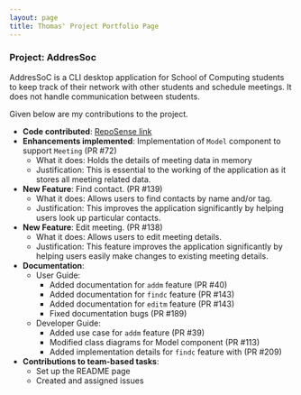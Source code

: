```yaml
---
layout: page
title: Thomas' Project Portfolio Page
---
```


### Project: AddresSoc

AddresSoC is a CLI desktop application for School of Computing students to keep track of their network with other students and schedule meetings. It does not handle communication between students.

Given below are my contributions to the project.

* **Code contributed**: [RepoSense link](https://nus-cs2103-ay2122s2.github.io/tp-dashboard/?search=tomascherian&breakdown=true)
* **Enhancements implemented**: Implementation of `Model` component to support `Meeting` (PR #72)
    * What it does: Holds the details of meeting data in memory
    * Justification: This is essential to the working of the application as it stores all meeting related data.
* **New Feature**: Find contact. (PR #139)
    * What it does: Allows users to find contacts by name and/or tag.
    * Justification: This improves the application significantly by helping users look up particular contacts.
* **New Feature**: Edit meeting. (PR #138)
    * What it does: Allows users to edit meeting details.
    * Justification: This feature improves the application significantly by helping users easily make changes to existing 
      meeting details.
* **Documentation**:
    * User Guide:
        * Added documentation for `addm` feature (PR #40)
        * Added documentation for `findc` feature (PR #143)
        * Added documentation for `editm` feature (PR #143)
        * Fixed documentation bugs (PR #189)
    * Developer Guide:
        * Added use case for `addm` feature (PR #39)
        * Modified class diagrams for Model component (PR #113)
        * Added implementation details for `findc` feature with (PR #209) 
* **Contributions to team-based tasks**:
    * Set up the README page
    * Created and assigned issues
